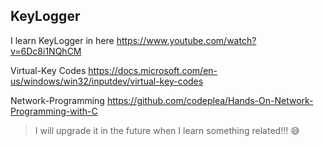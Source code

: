 ## KeyLogger

I learn KeyLogger in here <https://www.youtube.com/watch?v=6Dc8i1NQhCM>

Virtual-Key Codes <https://docs.microsoft.com/en-us/windows/win32/inputdev/virtual-key-codes>

Network-Programming <https://github.com/codeplea/Hands-On-Network-Programming-with-C>

>I will upgrade it in the future when I learn something related!!! 😅
